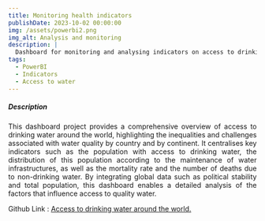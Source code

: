 ```yaml
---
title: Monitoring health indicators
publishDate: 2023-10-02 00:00:00
img: /assets/powerbi2.png
img_alt: Analysis and monitoring
description: |
  Dashboard for monitoring and analysing indicators on access to drinking water worldwide. 
tags:
  - PowerBI
  - Indicators
  - Access to water
---
```


##### Description 


<p style="text-align: justify;">
This dashboard project provides a comprehensive overview of access to drinking water around the world, highlighting the inequalities and challenges associated with water quality by country and by continent. It centralises key indicators such as the population with access to drinking water, the distribution of this population according to the maintenance of water infrastructures, as well as the mortality rate and the number of deaths due to non-drinking water. By integrating global data such as political stability and total population, this dashboard enables a detailed analysis of the factors that influence access to quality water.
</p>

 Github Link : <a href="https://github.com/JulienBIDIAS/TableauDeBord.git">Access to drinking water around the world.</a>


